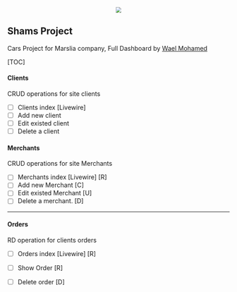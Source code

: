 <p align="center">
<img src="https://i.imgur.com/aSxh41t.png" style="zoom:80%;" />
</p>

## Shams Project

Cars Project for Marslia company, Full Dashboard by [Wael Mohamed](http://www.fb.com/WaelMohElSaid)

[TOC]

#### Clients

CRUD operations for site clients

- [ ] Clients index [Livewire]
- [ ] Add new client
- [ ] Edit existed client
- [ ] Delete a client

#### Merchants

CRUD operations for site Merchants

- [ ] Merchants index [Livewire] [R]
- [ ] Add new Merchant [C]
- [ ] Edit existed Merchant [U]
- [ ] Delete a merchant. [D]

------

#### Orders

RD operation for clients orders

- [ ] Orders index [Livewire] [R]
- [ ] Show Order [R]
- [ ] Delete order [D]

